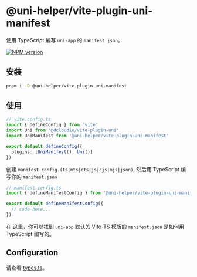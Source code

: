 # @uni-helper/vite-plugin-uni-manifest

使用 TypeScript 编写 `uni-app` 的 `manifest.json`。

<a href="https://www.npmjs.com/package/@uni-helper/vite-plugin-uni-manifest"><img src="https://img.shields.io/npm/v/@uni-helper/vite-plugin-uni-manifest" alt="NPM version"></a></p>

## 安装

```bash
pnpm i -D @uni-helper/vite-plugin-uni-manifest
```

## 使用

```ts
// vite.config.ts
import { defineConfig } from 'vite'
import Uni from '@dcloudio/vite-plugin-uni'
import UniManifest from '@uni-helper/vite-plugin-uni-manifest'

export default defineConfig({
  plugins: [UniManifest(), Uni()]
})
```

创建 `manifest.config.(ts|mts|cts|js|cjs|mjs|json)`, 然后用 TypeScript 编写你的 `manifest.json`

```ts
// manifest.config.ts
import { defineManifestConfig } from '@uni-helper/vite-plugin-uni-manifest'

export default defineManifestConfig({
  // code here...
})
```

在 [这里](../playground/manifest.config.ts)，你可以找到 `uni-app` 默认的 Vite-TS 模版的 `manifest.json` 是如何用 TypeScript 编写的。

## Configuration

请查看 [types.ts](./src/types.ts)。
